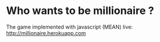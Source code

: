Who wants to be millionaire ?
==================
The game implemented with javascript (MEAN)
live: http://millionaire.herokuapp.com